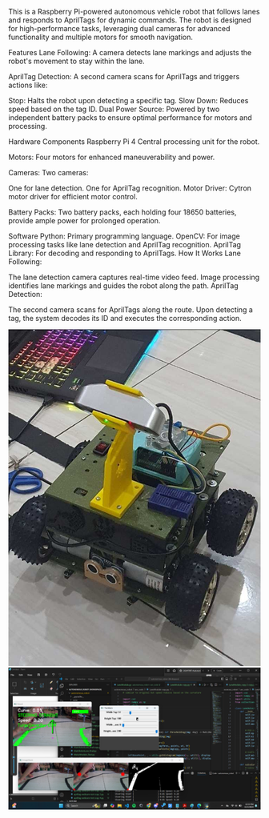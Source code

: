This is a Raspberry Pi-powered autonomous vehicle robot that follows lanes and responds to AprilTags for dynamic commands. The robot is designed for high-performance tasks, leveraging dual cameras for advanced functionality and multiple motors for smooth navigation.

Features
Lane Following:
A camera detects lane markings and adjusts the robot's movement to stay within the lane.

AprilTag Detection:
A second camera scans for AprilTags and triggers actions like:

Stop: Halts the robot upon detecting a specific tag.
Slow Down: Reduces speed based on the tag ID.
Dual Power Source:
Powered by two independent battery packs to ensure optimal performance for motors and processing.

Hardware Components
Raspberry Pi 4
Central processing unit for the robot.

Motors:
Four motors for enhanced maneuverability and power.

Cameras:
Two cameras:

One for lane detection.
One for AprilTag recognition.
Motor Driver:
Cytron motor driver for efficient motor control.

Battery Packs:
Two battery packs, each holding four 18650 batteries, provide ample power for prolonged operation.

Software
Python: Primary programming language.
OpenCV: For image processing tasks like lane detection and AprilTag recognition.
AprilTag Library: For decoding and responding to AprilTags.
How It Works
Lane Following:

The lane detection camera captures real-time video feed.
Image processing identifies lane markings and guides the robot along the path.
AprilTag Detection:

The second camera scans for AprilTags along the route.
Upon detecting a tag, the system decodes its ID and executes the corresponding action.

![image1](images/462643653_909512244654542_5862294923005185438_n.jpg)
![image](1G2kKa1SuL.png)
